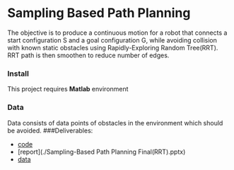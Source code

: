 # Sampling Based Path Planning

The objective is to produce a continuous motion for a  robot that connects a start configuration S and a goal configuration G, while avoiding collision with known static obstacles using Rapidly-Exploring Random Tree(RRT). RRT path is then smoothen to reduce number of edges.


### Install

This project requires **Matlab** environment

### Data

Data consists of data points of obstacles in the environment which should be avoided.
###Deliverables:
* [code](./RRTpathplan.m) 
* [report](./Sampling-Based Path Planning Final(RRT).pptx)
* [data](./obst.txt)



